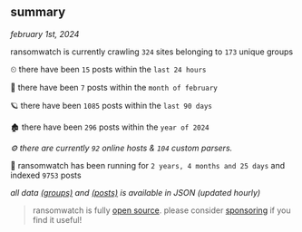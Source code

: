 
## summary
_february 1st, 2024_

ransomwatch is currently crawling `324` sites belonging to `173` unique groups

⏲ there have been `15` posts within the `last 24 hours`

🦈 there have been `7` posts within the `month of february`

🪐 there have been `1085` posts within the `last 90 days`

🏚 there have been `296` posts within the `year of 2024`

_⚙️ there are currently `92` online hosts & `104` custom parsers._

🦕 ransomwatch has been running for `2 years, 4 months and 25 days` and indexed `9753` posts

_all data  [(groups)](http://ransomwhat.telemetry.ltd/groups) and [(posts)](http://ransomwhat.telemetry.ltd/posts) is available in JSON (updated hourly)_

> ransomwatch is fully [open source](https://github.com/joshhighet/ransomwatch#ransomwatch--). please consider [sponsoring](https://github.com/sponsors/joshhighet) if you find it useful!
